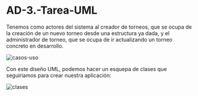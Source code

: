 # AD-3.-Tarea-UML

Tenemos como actores del sistema al creador de torneos, que se ocupa de la creación de un nuevo torneo desde una estructura ya dada, y el administrador de torneo, que se ocupa de ir actualizando un torneo concreto en desarrollo.

![casos-uso](https://github.com/user-attachments/assets/b2c3b149-0b8b-4c77-becd-58ca7e1f7bf1)

Con este diseño UML, podemos hacer un esquepa de clases que seguiriamos para crear nuestra aplicación:

![clases](https://github.com/user-attachments/assets/6424ce27-6a39-4f8c-90cf-a4488888cb60)
